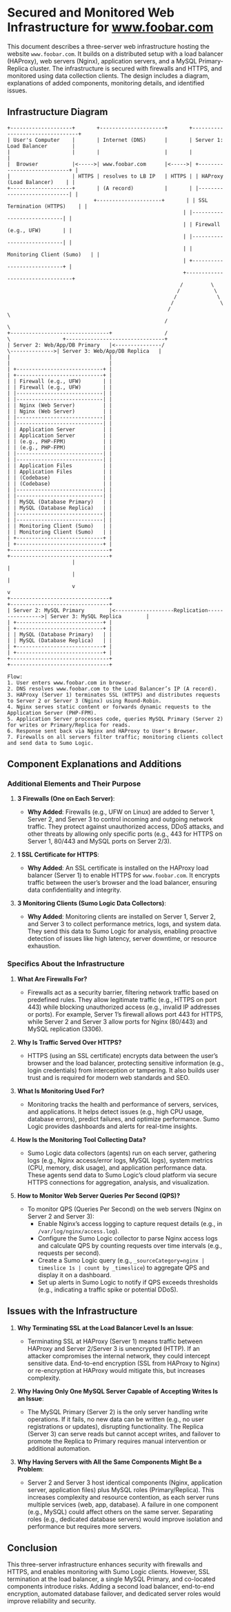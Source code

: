 # Secured and Monitored Web Infrastructure for www.foobar.com

This document describes a three-server web infrastructure hosting the website `www.foobar.com`. It builds on a distributed setup with a load balancer (HAProxy), web servers (Nginx), application servers, and a MySQL Primary-Replica cluster. The infrastructure is secured with firewalls and HTTPS, and monitored using data collection clients. The design includes a diagram, explanations of added components, monitoring details, and identified issues.

## Infrastructure Diagram

```
+--------------------+       +---------------------+       +---------------------------------+
| User's Computer    |       | Internet (DNS)      |       | Server 1: Load Balancer        |
|                    |       |                     |       |                                |
|  Browser           |<----->| www.foobar.com      |<----->| +----------------------------+ |
|                    | HTTPS | resolves to LB IP   | HTTPS | | HAProxy (Load Balancer)    | |
+--------------------+       | (A record)          |       | |----------------------------| |
                            +---------------------+       | | SSL Termination (HTTPS)    | |
                                                         | |----------------------------| |
                                                         | | Firewall (e.g., UFW)       | |
                                                         | |----------------------------| |
                                                         | | Monitoring Client (Sumo)   | |
                                                         | +----------------------------+ |
                                                         +---------------------------------+
                                                        /         \
                                                       /           \
                                                      /             \
                                                     /               \
                                                    /                 \
                                                   /                   \
+--------------------------------+                 /                     \                 +--------------------------------+
| Server 2: Web/App/DB Primary   |<---------------/                       \-------------->| Server 3: Web/App/DB Replica   |
|                                |                                                 |                                |
| +----------------------------+ |                                                 | +----------------------------+ |
| | Firewall (e.g., UFW)       | |                                                 | | Firewall (e.g., UFW)       | |
| |----------------------------| |                                                 | |----------------------------| |
| | Nginx (Web Server)         | |                                                 | | Nginx (Web Server)         | |
| |----------------------------| |                                                 | |----------------------------| |
| | Application Server         | |                                                 | | Application Server         | |
| | (e.g., PHP-FPM)            | |                                                 | | (e.g., PHP-FPM)            | |
| |----------------------------| |                                                 | |----------------------------| |
| | Application Files          | |                                                 | | Application Files          | |
| | (Codebase)                 | |                                                 | | (Codebase)                 | |
| |----------------------------| |                                                 | |----------------------------| |
| | MySQL (Database Primary)   | |                                                 | | MySQL (Database Replica)   | |
| |----------------------------| |                                                 | |----------------------------| |
| | Monitoring Client (Sumo)   | |                                                 | | Monitoring Client (Sumo)   | |
| +----------------------------+ |                                                 | +----------------------------+ |
+--------------------------------+                                                 +--------------------------------+
                     |                                                                    |
                     |                                                                    |
                     v                                                                    v
+--------------------------------+                                                 +--------------------------------+
| Server 2: MySQL Primary        |<-------------------Replication---------------->| Server 3: MySQL Replica        |
| +----------------------------+ |                                                 | +----------------------------+ |
| | MySQL (Database Primary)   | |                                                 | | MySQL (Database Replica)   | |
| +----------------------------+ |                                                 | +----------------------------+ |
+--------------------------------+                                                 +--------------------------------+

Flow:
1. User enters www.foobar.com in browser.
2. DNS resolves www.foobar.com to the Load Balancer’s IP (A record).
3. HAProxy (Server 1) terminates SSL (HTTPS) and distributes requests to Server 2 or Server 3 (Nginx) using Round-Robin.
4. Nginx serves static content or forwards dynamic requests to the Application Server (PHP-FPM).
5. Application Server processes code, queries MySQL Primary (Server 2) for writes or Primary/Replica for reads.
6. Response sent back via Nginx and HAProxy to User's Browser.
7. Firewalls on all servers filter traffic; monitoring clients collect and send data to Sumo Logic.
```

## Component Explanations and Additions

### Additional Elements and Their Purpose
1. **3 Firewalls (One on Each Server)**:
   - **Why Added**: Firewalls (e.g., UFW on Linux) are added to Server 1, Server 2, and Server 3 to control incoming and outgoing network traffic. They protect against unauthorized access, DDoS attacks, and other threats by allowing only specific ports (e.g., 443 for HTTPS on Server 1, 80/443 and MySQL ports on Server 2/3).

2. **1 SSL Certificate for HTTPS**:
   - **Why Added**: An SSL certificate is installed on the HAProxy load balancer (Server 1) to enable HTTPS for `www.foobar.com`. It encrypts traffic between the user’s browser and the load balancer, ensuring data confidentiality and integrity.

3. **3 Monitoring Clients (Sumo Logic Data Collectors)**:
   - **Why Added**: Monitoring clients are installed on Server 1, Server 2, and Server 3 to collect performance metrics, logs, and system data. They send this data to Sumo Logic for analysis, enabling proactive detection of issues like high latency, server downtime, or resource exhaustion.

### Specifics About the Infrastructure
1. **What Are Firewalls For?**
   - Firewalls act as a security barrier, filtering network traffic based on predefined rules. They allow legitimate traffic (e.g., HTTPS on port 443) while blocking unauthorized access (e.g., invalid IP addresses or ports). For example, Server 1’s firewall allows port 443 for HTTPS, while Server 2 and Server 3 allow ports for Nginx (80/443) and MySQL replication (3306).

2. **Why Is Traffic Served Over HTTPS?**
   - HTTPS (using an SSL certificate) encrypts data between the user’s browser and the load balancer, protecting sensitive information (e.g., login credentials) from interception or tampering. It also builds user trust and is required for modern web standards and SEO.

3. **What Is Monitoring Used For?**
   - Monitoring tracks the health and performance of servers, services, and applications. It helps detect issues (e.g., high CPU usage, database errors), predict failures, and optimize performance. Sumo Logic provides dashboards and alerts for real-time insights.

4. **How Is the Monitoring Tool Collecting Data?**
   - Sumo Logic data collectors (agents) run on each server, gathering logs (e.g., Nginx access/error logs, MySQL logs), system metrics (CPU, memory, disk usage), and application performance data. These agents send data to Sumo Logic’s cloud platform via secure HTTPS connections for aggregation, analysis, and visualization.

5. **How to Monitor Web Server Queries Per Second (QPS)?**
   - To monitor QPS (Queries Per Second) on the web servers (Nginx on Server 2 and Server 3):
     - Enable Nginx’s access logging to capture request details (e.g., in `/var/log/nginx/access.log`).
     - Configure the Sumo Logic collector to parse Nginx access logs and calculate QPS by counting requests over time intervals (e.g., requests per second).
     - Create a Sumo Logic query (e.g., `_sourceCategory=nginx | timeslice 1s | count by _timeslice`) to aggregate QPS and display it on a dashboard.
     - Set up alerts in Sumo Logic to notify if QPS exceeds thresholds (e.g., indicating a traffic spike or potential DDoS).

## Issues with the Infrastructure

1. **Why Terminating SSL at the Load Balancer Level Is an Issue**:
   - Terminating SSL at HAProxy (Server 1) means traffic between HAProxy and Server 2/Server 3 is unencrypted (HTTP). If an attacker compromises the internal network, they could intercept sensitive data. End-to-end encryption (SSL from HAProxy to Nginx) or re-encryption at HAProxy would mitigate this, but increases complexity.

2. **Why Having Only One MySQL Server Capable of Accepting Writes Is an Issue**:
   - The MySQL Primary (Server 2) is the only server handling write operations. If it fails, no new data can be written (e.g., no user registrations or updates), disrupting functionality. The Replica (Server 3) can serve reads but cannot accept writes, and failover to promote the Replica to Primary requires manual intervention or additional automation.

3. **Why Having Servers with All the Same Components Might Be a Problem**:
   - Server 2 and Server 3 host identical components (Nginx, application server, application files) plus MySQL roles (Primary/Replica). This increases complexity and resource contention, as each server runs multiple services (web, app, database). A failure in one component (e.g., MySQL) could affect others on the same server. Separating roles (e.g., dedicated database servers) would improve isolation and performance but requires more servers.

## Conclusion
This three-server infrastructure enhances security with firewalls and HTTPS, and enables monitoring with Sumo Logic clients. However, SSL termination at the load balancer, a single MySQL Primary, and co-located components introduce risks. Adding a second load balancer, end-to-end encryption, automated database failover, and dedicated server roles would improve reliability and security.